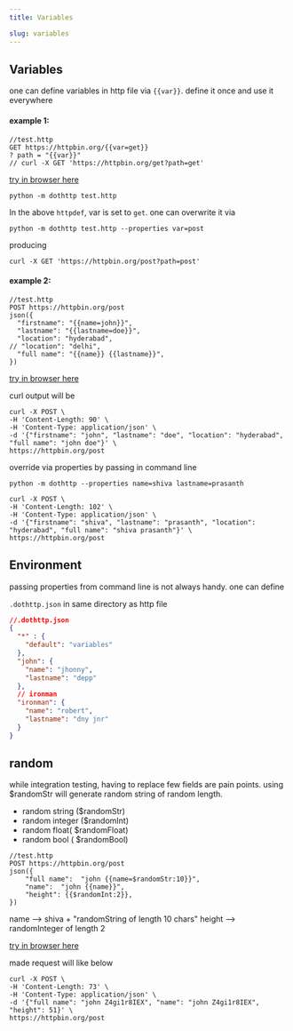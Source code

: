 ```yaml
---
title: Variables

slug: variables
---
```


## Variables

one can define variables in http file via `{{var}}`. define it once and use it everywhere

#### example 1:

```shell
//test.http
GET https://httpbin.org/{{var=get}}
? path = "{{var}}"
// curl -X GET 'https://httpbin.org/get?path=get'
```


[try in browser here](https://cedric05.github.io/dothttp-playground/#eJzT1y9JLS7RyygpKeBydw1RADGKrfT1QXRSZp5eflG6fnV1WWKRbXpqSW0tl71CQWJJhoKtghJYtLZWiUtfXyG5tChHQTdCAWSCOjYjgJrtQRpBpqgDABPjJ6k=)

`python -m dothttp test.http`

In the above `httpdef`, var is set to `get`. one can overwrite it via

`python -m dothttp test.http --properties var=post`

producing

`curl -X GET 'https://httpbin.org/post?path=post'`

#### example 2:

```http
//test.http
POST https://httpbin.org/post
json({
  "firstname": "{{name=john}}",
  "lastname": "{{lastname=doe}}",
  "location": "hyderabad",
// "location": "delhi",
  "full name": "{{name}} {{lastname}}",
})
```


[try in browser here](https://cedric05.github.io/dothttp-playground/#eJxVjc0KwjAQhO95iiUnBeneC30GBX2B1GxNSsyWZD1IyLtrFH96mhm+2VlEoSydE1nUYX88QXO5R2w6+thxuuDCWdScOW6KAtCTT1miuZLuQZfS3DCzi7XqXePB/ONPGizTt8FnI55ja7i7pWRGY58Icc0sBeffJ9MtBFg/rRV+86/pun0Aa2RE1A==)

curl output will be

```shell
curl -X POST \
-H 'Content-Length: 90' \
-H 'Content-Type: application/json' \
-d '{"firstname": "john", "lastname": "doe", "location": "hyderabad", "full name": "john doe"}' \
https://httpbin.org/post
```

override via properties by passing in command line

`python -m dothttp --properties name=shiva lastname=prasanth`

```shell
curl -X POST \
-H 'Content-Length: 102' \
-H 'Content-Type: application/json' \
-d '{"firstname": "shiva", "lastname": "prasanth", "location": "hyderabad", "full name": "shiva prasanth"}' \
https://httpbin.org/post
```

## Environment

passing properties from command line is not always handy. one can define

`.dothttp.json` in same directory as http file

```json
//.dothttp.json
{
  "*" : {
    "default": "variables"
  },
  "john": {
    "name": "jhonny",
    "lastname": "depp"
  },
  // ironman
  "ironman": {
    "name": "robert",
    "lastname": "dny jnr"
  }
}
```


## random

while integration testing, having to replace few fields are pain points.
using $randomStr will generate random string of random length.

- random string ($randomStr)
- random integer ($randomInt)
- random float( $randomFloat)
- random bool ( $randomBool)

```http
//test.http
POST https://httpbin.org/post
json({
    "full name":  "john {{name=$randomStr:10}}",
    "name":  "john {{name}}",
    "height": {{$randomInt:2}},
})
```
name --> shiva + "randomString of length 10 chars"
height --> randomInteger of length 2


[try in browser here](https://cedric05.github.io/dothttp-playground/#eJwL8A8OUcgoKSkottLXB9FJmXl6+UXp+gX5xSVcWcX5eRrVXApAoJRWmpOjkJeYm6pkBeRl5WfkKVRXg/i2KkWJeSn5ucElRVaGBrW1SjoQDdjUImQzUjPTM0qA8tXVUP2eeSVWRrW1Oly1mgBMty+h)

made request will like below
```shell
curl -X POST \
-H 'Content-Length: 73' \
-H 'Content-Type: application/json' \
-d '{"full name": "john Z4gi1r8IEX", "name": "john Z4gi1r8IEX", "height": 51}' \
https://httpbin.org/post
```